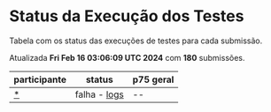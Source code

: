 # Status da Execução dos Testes
Tabela com os status das execuções de testes para cada submissão.

Atualizada **Fri Feb 16 03:06:09 UTC 2024** com **180** submissões.
 
| participante | status | p75 geral |
| --           | --     | --        |
| [*](./participantes/*) | falha - [logs](./participantes/*/docker-compose.logs) | -- |
